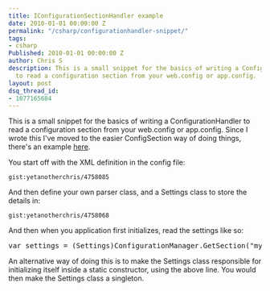 ```yaml
---
title: IConfigurationSectionHandler example
date: 2010-01-01 00:00:00 Z
permalink: "/csharp/configurationhandler-snippet/"
tags:
- csharp
Published: 2010-01-01 00:00:00 Z
author: Chris S
description: This is a small snippet for the basics of writing a ConfigurationHandler
  to read a configuration section from your web.config or app.config.
layout: post
dsq_thread_id:
- 1077165684
---
```


This is a small snippet for the basics of writing a ConfigurationHandler to read a configuration section from your web.config or app.config. Since I wrote this I've moved to the easier ConfigSection way of doing things, there's an example [here][1].

You start off with the XML definition in the config file:

<!--more-->

  
`gist:yetanotherchris/4758085`

And then define your own parser class, and a Settings class to store the details in:

`gist:yetanotherchris/4758068`

And then when you application first initializes, read the settings like so:

<pre>var settings = (Settings)ConfigurationManager.GetSection("mysection");</pre>

An alternative way of doing this is to make the Settings class responsible for initializing itself inside a static constructor, using the above line. You would then make the Settings class a singleton.

 [1]: http://www.bitbucket.org/roadkill/src/4b864a2a214f/Roadkill.Core/RoadkillSection.cs